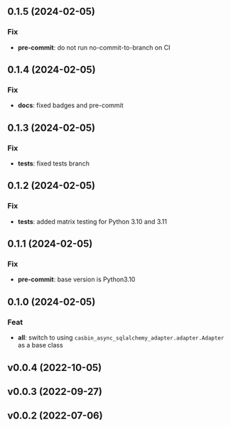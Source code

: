 ## 0.1.5 (2024-02-05)

### Fix

- **pre-commit**: do not run no-commit-to-branch on CI

## 0.1.4 (2024-02-05)

### Fix

- **docs**: fixed badges and pre-commit

## 0.1.3 (2024-02-05)

### Fix

- **tests**: fixed tests branch

## 0.1.2 (2024-02-05)

### Fix

- **tests**: added matrix testing for Python 3.10 and 3.11

## 0.1.1 (2024-02-05)

### Fix

- **pre-commit**: base version is Python3.10

## 0.1.0 (2024-02-05)

### Feat

- **all**: switch to using `casbin_async_sqlalchemy_adapter.adapter.Adapter` as a base class

## v0.0.4 (2022-10-05)

## v0.0.3 (2022-09-27)

## v0.0.2 (2022-07-06)
